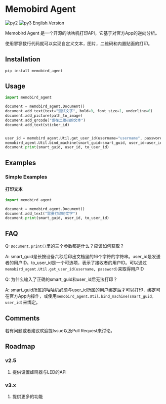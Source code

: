 # Memobird Agent

![py2][py2] ![py3][py3] [English Version][english_version]

Memobird Agent 是一个开源的咕咕机打印API，它基于对官方App的逆向分析。

使用寥寥数行代码就可以实现自定义文本，图片，二维码和内置贴画的打印。

## Installation
```bash
pip install memobird_agent
```

## Usage
```python
import memobird_agent

document = memobird_agent.Document()
document.add_text(text="测试文字", bold=0, font_size=1, underline=0)
document.add_picture(path_to_image)
document.add_qrcode("嵌在二维码的文本")
document.add_text(sticker_id)


user_id = memobird_agent.Util.get_user_id(username="username", password="password")
memobird_agent.Util.bind_machine(smart_guid=smart_guid, user_id=user_id)
document.print(smart_guid, user_id, to_user_id)
```

## Examples
### Simple Examples
#### 打印文本
```python
import memobird_agent

document = memobird_agent.Document()
document.add_text("需要打印的文字")
document.print(smart_guid, user_id, to_user_id)
```

## FAQ
Q: `Document.print()`里的三个参数都是什么？应该如何获取？

A: smart_guid是长按设备六秒后印出文档里的16个字符的字符串。user_id是发送者的用户ID。to_user_id是一个可选项，表示了接收者的用户ID。可以通过`memobird_agent.Util.get_user_id(username, password)`来取得用户ID

Q: 为什么输入了正确的smart_guid和user_id后无法打印？

A: smart_guid所属的咕咕机必须与user_id所属的用户绑定后才可以打印，绑定可在官方App内操作，或使用`memobird_agent.Util.bind_machine(smart_guid, user_id)`来绑定。

## Comments
若有问题或者建议欢迎提Issue以及Pull Request来讨论。

## Roadmap
### v2.5
1. 提供设置蜂鸣器与LED的API

### v3.x
1. 提供更多的功能

[py2]:https://img.shields.io/badge/Python-2.x-brightgreen.svg "python2"
[py3]:https://img.shields.io/badge/Python-3.x-brightgreen.svg "python3"
[english_version]:https://github.com/tcai793/memobird_agent/blob/master/readme.md "English Version"